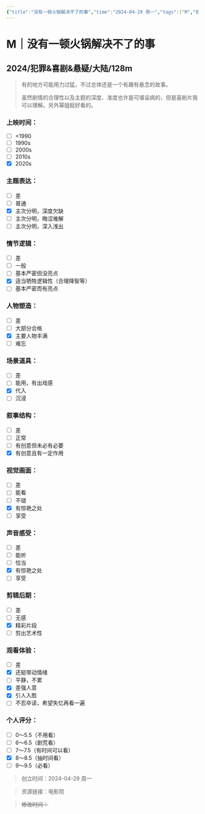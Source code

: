 ```yaml
---
{"title":"没有一顿火锅解决不了的事","time":"2024-04-29 周一","tags":["M","犯罪","喜剧","悬疑"],"rating":"8.5","dg-publish":true,"permalink":"/300 评价/M/新近看过/没有一顿火锅解决不了的事/","dgPassFrontmatter":true,"created":"2024-04-29T14:39:17.041+08:00","updated":"2024-04-29T14:52:20.177+08:00"}
---
```


# M｜没有一顿火锅解决不了的事
## 2024/犯罪&喜剧&悬疑/大陆/128m
>有的地方可能用力过猛，不过总体还是一个有趣有悬念的故事。
>
>虽然剧情的合理性以及主题的深度、准度也许是可堪诟病的，但是喜剧片我可以理解。另外幂姐挺好看的。
### 上映时间：
- [ ] <1990
- [ ] 1990s
- [ ] 2000s
- [ ] 2010s
- [x] 2020s
### 主题表达：
- [ ] 差
- [ ] 普通
- [x] 主次分明，深度欠缺
- [ ] 主次分明，晦涩难解
- [ ] 主次分明，深入浅出
### 情节逻辑：
- [ ] 差
- [ ] 一般
- [ ] 基本严密但没亮点
- [x] 适当牺牲逻辑性（合理降智等）
- [ ] 基本严密而有亮点
### 人物塑造：
- [ ] 差
- [ ] 大部分合格
- [x] 主要人物丰满
- [ ] 难忘
### 场景道具：
- [ ] 差
- [ ] 能用，有出戏感
- [x] 代入
- [ ] 沉浸
### 叙事结构：
- [ ] 差
- [ ] 正常
- [ ] 有创意但未必有必要
- [x] 有创意且有一定作用
### 视觉画面：
- [ ] 差
- [ ] 能看
- [ ] 不错
- [x] 有惊艳之处
- [ ] 享受
### 声音感受：
- [ ] 差
- [ ] 能听
- [ ] 恰当
- [x] 有惊艳之处
- [ ] 享受
### 剪辑后期：
- [ ] 差
- [ ] 无感
- [x] 精彩片段
- [ ] 剪出艺术性
### 观看体验：
- [ ] 差
- [x] 还挺带动情绪
- [ ] 平静，不累
- [x] 差强人意
- [x] 引人入胜
- [ ] 不忍卒读，希望失忆再看一遍
### 个人评分：
- [ ] 0～5.5（不用看）
- [ ] 6～6.5（剧荒看）
- [ ] 7～7.5（有时间可以看）
- [x] 8～8.5（抽时间看）
- [ ] 9～9.5（必看）

>创立时间：2024-04-29 周一

>资源链接：电影院

>~~修改时间：~~



